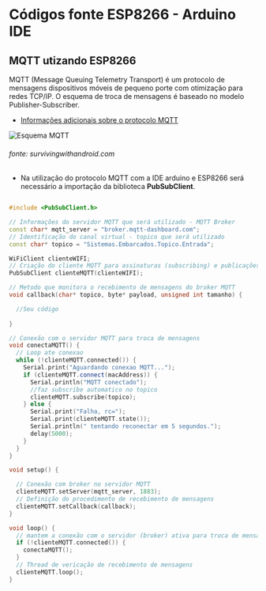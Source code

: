 # Códigos fonte ESP8266 - Arduino IDE

MQTT utizando ESP8266
------
MQTT (Message Queuing Telemetry Transport) é um protocolo de mensagens dispositivos móveis de pequeno porte com otimização para redes TCP/IP. O esquema de troca de mensagens é baseado no modelo Publisher-Subscriber.

* [Informações adicionais sobre o protocolo MQTT](http://mqtt.org/)

![Esquema MQTT](https://www.survivingwithandroid.com/wp-content/uploads/2016/10/mqtt_publisher_subscriber-1.png)

###### fonte: survivingwithandroid.com

* Na utilização do protocolo MQTT com a IDE arduino e ESP8266 será necessário a importação da biblioteca **PubSubClient**.
```c++

#include <PubSubClient.h>

// Informações do servidor MQTT que será utilizado - MQTT Broker
const char* mqtt_server = "broker.mqtt-dashboard.com"; 
// Identificação do canal virtual - topico que será utilizado
const char* topico = "Sistemas.Embarcados.Topico.Entrada"; 

WiFiClient clienteWIFI;
// Criação do cliente MQTT para assinaturas (subscribing) e publicações (publishing)
PubSubClient clienteMQTT(clienteWIFI);

// Metodo que monitora o recebimento de mensagens do broker MQTT
void callback(char* topico, byte* payload, unsigned int tamanho) {

  //Seu código
  
}

// Conexão com o servidor MQTT para troca de mensagens
void conectaMQTT() {
  // Loop ate conexao
  while (!clienteMQTT.connected()) {
    Serial.print("Aguardando conexao MQTT...");
    if (clienteMQTT.connect(macAddress)) {
      Serial.println("MQTT conectado");
      //faz subscribe automatico no topico
      clienteMQTT.subscribe(topico);
    } else {
      Serial.print("Falha, rc=");
      Serial.print(clienteMQTT.state());
      Serial.println(" tentando reconectar em 5 segundos.");
      delay(5000);
    }
  }
}

void setup() {

  // Conexão com broker no servidor MQTT
  clienteMQTT.setServer(mqtt_server, 1883);
  // Definição do procedimento de recebimento de mensagens
  clienteMQTT.setCallback(callback);
}

void loop() {
  // mantem a conexão com o servidor (broker) ativa para troca de mensagens
  if (!clienteMQTT.connected()) {
    conectaMQTT();
  }
  // Thread de vericação de recebimento de mensagens
  clienteMQTT.loop();
}

```


